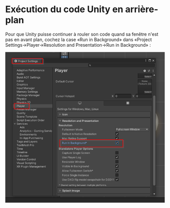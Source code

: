 # Exécution du code Unity en arrière-plan

Pour que Unity puisse continuer à rouler son code quand sa fenêtre n'est pas en avant plan, cochez la case «Run in Background» dans «Project Settings→Player→Resolution and Presentation→Run in Background» :

![Désactivation de «Run in Background» dans les «Project Settings»](./run_in_background.png)

